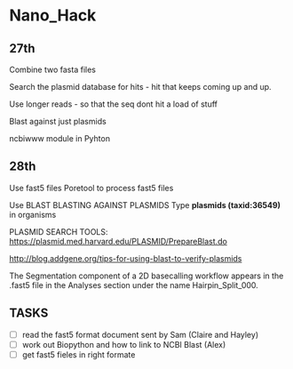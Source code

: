 # Nano_Hack

## 27th 
Combine two fasta files

Search the plasmid database for hits - hit that keeps coming up and up.

Use longer reads - so that the seq dont hit a load of stuff 

Blast against just plasmids

ncbiwww module in Pyhton

## 28th

Use fast5 files 
Poretool to process fast5 files

Use BLAST
BLASTING AGAINST PLASMIDS
Type **plasmids (taxid:36549)** in organisms 

PLASMID SEARCH TOOLS:
https://plasmid.med.harvard.edu/PLASMID/PrepareBlast.do

http://blog.addgene.org/tips-for-using-blast-to-verify-plasmids


The Segmentation component of a 2D basecalling workflow appears in the .fast5 file in the Analyses section under the name Hairpin_Split_000.

## TASKS

- [ ] read the fast5 format document sent by Sam (Claire and Hayley)
- [ ] work out Biopython and how to link to NCBI Blast (Alex)
- [ ] get fast5 fieles in right formate
